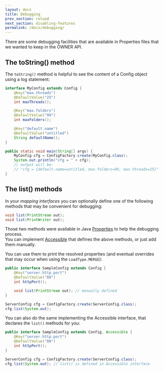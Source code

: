 ```yaml
---
layout: docs
title: Debugging
prev_section: reload
next_section: disabling-features
permalink: /docs/debugging/
---
```


There are some debugging facilities that are available in Properties files that 
we wanted to keep in the OWNER API.

The toString() method
---------------------

The `toString()` method is helpful to see the content of a Config object using a 
log statement:

```java
interface MyConfig extends Config {
    @Key("max.threads")
    @DefaultValue("25")
    int maxThreads();

    @Key("max.folders")
    @DefaultValue("99")
    int maxFolders();

    @Key("default.name")
    @DefaultValue("untitled")
    String defaultName();
}

public static void main(String[] args) {
    MyConfig cfg = ConfigFactory.create(MyConfig.class);
    System.out.println("cfg = " + cfg);
    // output will be: 
    // "cfg = {default.name=untitled, max.folders=99, max.threads=25}"
}
```

The list() methods
------------------

In your *mapping interfaces* you can optionally define one of the following 
methods that may be convenient for debugging:

```java
void list(PrintStream out);
void list(PrintWriter out);
```

Those two methods were available in Java [Properties][1] to help the 
debugging process.  
You can implement [Accessible][2] that defines the above methods,
or just add them manually.

  [1]: http://docs.oracle.com/javase/7/docs/api/java/util/Properties.html
  [2]: http://owner.newinstance.it/latest/apidocs/org/aeonbits/owner/Accessible.html

You can use them to print the resolved properties (and eventual overrides that 
may occur when using the `LoadType.MERGE`):

```java
public interface SampleConfig extends Config {
    @Key("server.http.port")
    @DefaultValue("80")
    int httpPort();

    void list(PrintStream out); // manually defined
}

ServerConfig cfg = ConfigFactory.create(ServerConfig.class);
cfg.list(System.out);
```

You can also do the same implementing the Accessible interface, that declares 
the `list()` methods for you:

```java
public interface SampleConfig extends Config, Accessible {
    @Key("server.http.port")
    @DefaultValue("80")
    int httpPort();
}

ServerConfig cfg = ConfigFactory.create(ServerConfig.class);
cfg.list(System.out); // list() is defined in Accessible interface
```
